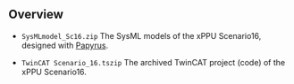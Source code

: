 ## Overview

* `SysMLmodel_Sc16.zip`
  The SysML models of the xPPU Scenario16, designed with [Papyrus](https://eclipse.org/papyrus/).    
  
* `TwinCAT Scenario_16.tszip`   The archived TwinCAT project (code) of the xPPU Scenario16.
